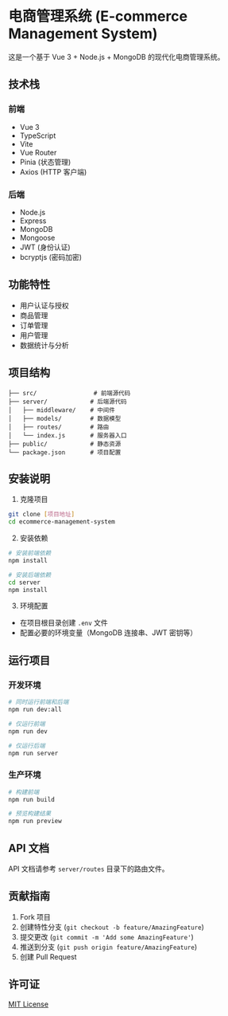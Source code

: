 # 电商管理系统 (E-commerce Management System)

这是一个基于 Vue 3 + Node.js + MongoDB 的现代化电商管理系统。

## 技术栈

### 前端
- Vue 3
- TypeScript
- Vite
- Vue Router
- Pinia (状态管理)
- Axios (HTTP 客户端)

### 后端
- Node.js
- Express
- MongoDB
- Mongoose
- JWT (身份认证)
- bcryptjs (密码加密)

## 功能特性

- 用户认证与授权
- 商品管理
- 订单管理
- 用户管理
- 数据统计与分析

## 项目结构

```
├── src/                # 前端源代码
├── server/            # 后端源代码
│   ├── middleware/    # 中间件
│   ├── models/        # 数据模型
│   ├── routes/        # 路由
│   └── index.js       # 服务器入口
├── public/            # 静态资源
└── package.json       # 项目配置
```

## 安装说明

1. 克隆项目
```bash
git clone [项目地址]
cd ecommerce-management-system
```

2. 安装依赖
```bash
# 安装前端依赖
npm install

# 安装后端依赖
cd server
npm install
```

3. 环境配置
- 在项目根目录创建 `.env` 文件
- 配置必要的环境变量（MongoDB 连接串、JWT 密钥等）

## 运行项目

### 开发环境
```bash
# 同时运行前端和后端
npm run dev:all

# 仅运行前端
npm run dev

# 仅运行后端
npm run server
```

### 生产环境
```bash
# 构建前端
npm run build

# 预览构建结果
npm run preview
```

## API 文档

API 文档请参考 `server/routes` 目录下的路由文件。

## 贡献指南

1. Fork 项目
2. 创建特性分支 (`git checkout -b feature/AmazingFeature`)
3. 提交更改 (`git commit -m 'Add some AmazingFeature'`)
4. 推送到分支 (`git push origin feature/AmazingFeature`)
5. 创建 Pull Request

## 许可证

[MIT License](LICENSE)

